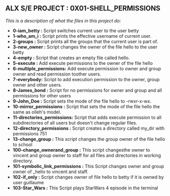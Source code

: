 
## ALX S/E PROJECT :  0X01-SHELL_PERMISSIONS

*This is a description of what the files in this project do:*

- **0-iam_betty :** Script switches current user to the user betty
- **1-who_am_i :** Script prints the effective username of current user.
- **2-groups :** Script prints all the groups that the current user is part of.
- **3-new_owner :** Script changes the owner of the file hello to the user betty
- **4-empty :** Script that creates an empty file called hello.
- **5-execute :** Add execute permissions to the owner of the file hello
- **6-multiple_permissions:** Add execute permission to owner and group owner and read permission toother users.
- **7-everybody:** Script to add execution permission to the owner, group owner and other users.
- **8-James_bond :** Script for no permissions for owner and group and all permissions for other users
- **9-John_Doe :** Script sets the mode of the file hello to -rwxr-x-wx.
- **10-mirror_permissions :** Script that sets the mode of the file hello the same as olleh's model.
- **11-directories_permissions:** Script that adds execute permission to all subdirectories of all users but doesn't change regular files.
- **12-directory_permissions :** Script creates a directory called my_dir with permissions 751
- **13-change_group :** This script changes the group owner of the file hello to school
- **100-change_ownerand_group :** This script changesthe owner to vincent and group owner to staff for all files and directories in working directory.
- **101-symbolic_link_permissions :** This Script changes owner and group owner of _hello to vincent and staff.
- **102-if_only :** Script changes owner of file hello to betty if it is owned by user guillaume
- **103-Star_Wars :** This Script plays StarWars 4 episode in the terminal
